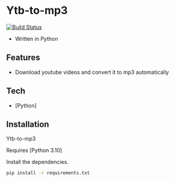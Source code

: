 # Ytb-to-mp3

[![Build Status](https://travis-ci.org/joemccann/dillinger.svg?branch=master)](https://travis-ci.org/joemccann/dillinger)



- Written in Python

## Features

- Download youtube videos and convert it to mp3 automatically

## Tech


- [Python] 


## Installation

Ytb-to-mp3

Requires [Python 3.10]

Install the dependencies.

```sh
pip install -r requirements.txt
```
